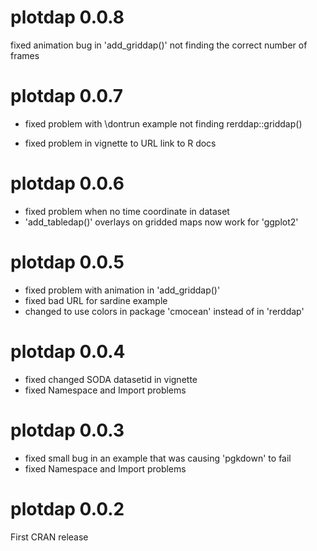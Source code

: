 # plotdap 0.0.8

fixed animation bug in 'add_griddap()' not finding the correct number
of frames

# plotdap 0.0.7

* fixed problem with \dontrun example not finding rerddap::griddap()

* fixed problem in vignette to URL link to R docs

# plotdap 0.0.6
* fixed problem when no time coordinate in dataset
* 'add_tabledap()' overlays on gridded maps now work for 'ggplot2'

# plotdap 0.0.5
* fixed problem with animation in 'add_griddap()'
* fixed bad URL for sardine example
* changed to use colors in package 'cmocean' instead of in 'rerddap'

# plotdap 0.0.4
* fixed changed SODA datasetid in vignette
* fixed Namespace and Import problems

# plotdap 0.0.3
* fixed small bug in an example that was causing 'pgkdown' to fail
* fixed Namespace and Import problems

# plotdap 0.0.2
First CRAN release

